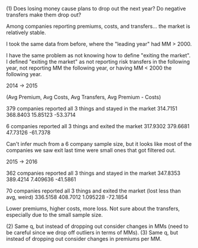 (1) Does losing money cause plans to drop out the next year? Do negative transfers make them drop out?

Among companies reporting premiums, costs, and transfers... the market is relatively stable. 

I took the same data from before, where the "leading year" had MM > 2000. 

I have the same problem as not knowing how to define "exiting the market". I defined "exiting the market" as not reporting risk transfers in the following year, not reporting MM the following year, or having MM < 2000 the following year.

2014 -> 2015

(Avg Premium, Avg Costs, Avg Transfers, Avg Premium - Costs)

379 companies reported all 3 things and stayed in the market
314.7151	368.8403	15.85123	-53.3714

6 companies reported all 3 things and exited the market
317.9302	379.6681	47.73126	-61.7378

Can't infer much from a 6 company sample size, but it looks like most of the companies we saw exit last time were small ones that got filtered out. 

2015 -> 2016

362 companies reported all 3 things and stayed in the market
347.8353	389.4214	7.409636	-41.5861

70 companies reported all 3 things and exited the market (lost less than avg, weird)
336.5158	408.7012	1.095228	-72.1854

Lower premiums, higher costs, more loss. Not sure about the transfers, especially due to the small sample size.


(2) Same q, but instead of dropping out consider changes in MMs (need to be careful since we drop off outliers in terms of MMs). 
(3) Same q, but instead of dropping out consider changes in premiums per MM. 